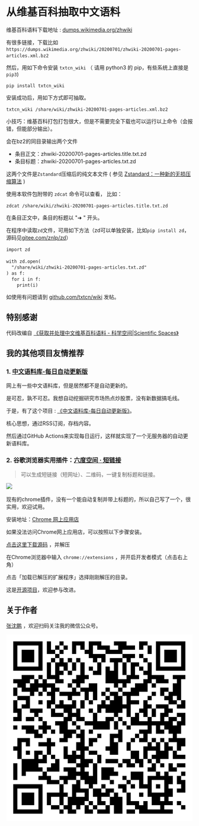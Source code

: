 # 从维基百科抽取中文语料

维基百科语料下载地址 : [dumps.wikimedia.org/zhwiki](https://dumps.wikimedia.org/zhwiki/)

有很多链接，下载比如 `https://dumps.wikimedia.org/zhwiki/20200701/zhwiki-20200701-pages-articles.xml.bz2`

然后，用如下命令安装 `txtcn_wiki` （ 请用 python3 的 pip，有些系统上直接是 `pip3`)

```
pip install txtcn_wiki
```

安装成功后，用如下方式即可抽取。

```
txtcn_wiki /share/wiki/zhwiki-20200701-pages-articles.xml.bz2
```

小技巧：维基百科打包打包很大，但是不需要完全下载也可以运行以上命令（会报错，但能部分输出）。

会在bz2的同目录输出两个文件

* 条目正文：zhwiki-20200701-pages-articles.title.txt.zd
* 条目标题：zhwiki-20200701-pages-articles.txt.zd

这两个文件是`Zstandard`压缩后的纯文本文件 ( 参见 [Zstandard：一种新的无损压缩算法](https://t.cn/A6yuA29f) )

使用本软件包附带的 `zdcat` 命令可以查看， 比如：

```
zdcat /share/wiki/zhwiki-20200701-pages-articles.title.txt.zd
```

在条目正文中，条目的标题以 "➜ " 开头。

在程序中读取`zd`文件，可用如下方法（zd可以单独安装，比如`pip install zd`，源码见[gitee.com/znlp/zd](https://gitee.com/znlp/zd)）

```
import zd

with zd.open(
  "/share/wiki/zhwiki-20200701-pages-articles.txt.zd"
) as f:
  for i in f:
    print(i)
```

如使用有问题请到 [github.com/txtcn/wiki](https://github.com/txtcn/wiki) 发帖。

## 特别感谢

代码改编自 [《获取并处理中文维基百科语料 - 科学空间|Scientific Spaces》](https://t.cn/A6yuwEkk)

## 我的其他项目友情推荐

### 1. [中文语料库-每日自动更新版](//github.com/txtcn/data) 

网上有一些中文语料库，但是居然都不是自动更新的。

是可忍，孰不可忍。我想自动挖掘研究市场热点炒股票，没有新数据搞毛线。

于是，有了这个项目 : [《中文语料库-每日自动更新版》](//github.com/txtcn/data)。

核心思想，通过RSS订阅，存档内容。

然后通过GitHub Actions来实现每日运行，这样就实现了一个无服务器的自动更新语料库。

### 2. 谷歌浏览器实用插件：[六度空间 · 短链接](//t.cn/AiBLK07q)

> 可以生成短链接（短网址）、二维码，一键复制标题和链接。

![](https://tqimg.github.io/20200723050312.png)

现有的chrome插件，没有一个能自动复制并带上标题的，所以自己写了一个，很实用，欢迎试用。

安装地址：[Chrome 网上应用店](//t.cn/AiBLK07q)

如果没法访问Chrome网上应用店，可以按照以下步骤安装。

[点击这里下载源码](//github.com/6du-space/url-short/archive/master.zip) ，并解压

在Chrome浏览器中输入 `chrome://extensions` ，并开启开发者模式（点击右上角）

点击「加载已解压的扩展程序」选择刚刚解压的目录。

这是[开源项目](//github.com/6du-space/url-short)，欢迎参与改进。

## 关于作者

[张沈鹏](mailto:zsp042@gmail.com) ，欢迎扫码关注我的微信公众号。

![](https://raw.githubusercontent.com/txtcn/dump/master/touzi-world.svg)
